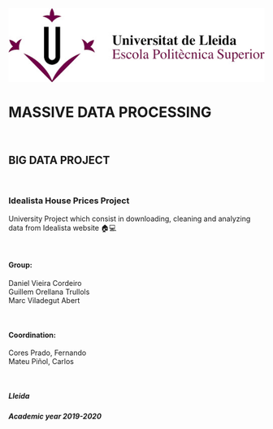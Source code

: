 ![](/logo.jpg)


# MASSIVE DATA PROCESSING

<br/>

## BIG DATA PROJECT

<br/>

### Idealista House Prices Project

University Project which consist in downloading, cleaning and analyzing data from Idealista website 🏠💻

<br/>

#### Group:
Daniel Vieira Cordeiro</br>
Guillem Orellana Trullols</br>
Marc Viladegut Abert


<br/>

#### Coordination:
Cores Prado, Fernando</br>
Mateu Piñol, Carlos


<br/>

##### Lleida
##### Academic year 2019-2020

<br/>
